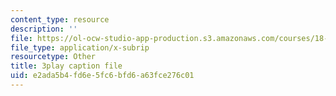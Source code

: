 ```yaml
---
content_type: resource
description: ''
file: https://ol-ocw-studio-app-production.s3.amazonaws.com/courses/18-01sc-single-variable-calculus-fall-2010/e2ada5b4fd6e5fc6bfd6a63fce276c01_PNTnmH6jsRI.vtt
file_type: application/x-subrip
resourcetype: Other
title: 3play caption file
uid: e2ada5b4-fd6e-5fc6-bfd6-a63fce276c01
---
```

